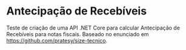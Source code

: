 # Antecipação de Recebíveis

Teste de criação de uma API .NET Core para calcular Antecipação de Recebíveis para notas fiscais. Baseado no enunciado em https://github.com/pratesy/size-tecnico.
